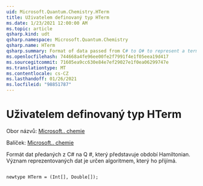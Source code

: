 ```yaml
---
uid: Microsoft.Quantum.Chemistry.HTerm
title: Uživatelem definovaný typ HTerm
ms.date: 1/23/2021 12:00:00 AM
ms.topic: article
qsharp.kind: udt
qsharp.namespace: Microsoft.Quantum.Chemistry
qsharp.name: HTerm
qsharp.summary: Format of data passed from C# to Q# to represent a term of the Hamiltonian. The meaning of the data represented is determined by the algorithm that receives it.
ms.openlocfilehash: 744668a4fe96ee00fe2f7991f4e1f05eea19d417
ms.sourcegitcommit: 71605ea9cc630e84e7ef29027e1f0ea06299747e
ms.translationtype: MT
ms.contentlocale: cs-CZ
ms.lasthandoff: 01/26/2021
ms.locfileid: "98851787"
---
```

# <a name="hterm-user-defined-type"></a>Uživatelem definovaný typ HTerm

Obor názvů: [Microsoft.. chemie](xref:Microsoft.Quantum.Chemistry)

Balíček: [Microsoft.. chemie](https://nuget.org/packages/Microsoft.Quantum.Chemistry)


Formát dat předaných z C# na Q #, který představuje období Hamiltonian.
Význam reprezentovaných dat je určen algoritmem, který ho přijímá.

```qsharp

newtype HTerm = (Int[], Double[]);
```

